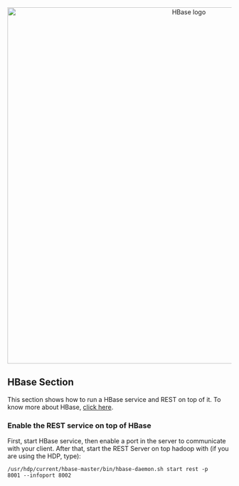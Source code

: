 <div style='text-align: center; align: center'>
    <img align='center' src='https://1.cms.s81c.com/sites/default/files/styles/band_inline_image_standard/public/2019-06/apache-hbase-logo_0.png?itok=GfW4z5QC' alt='HBase logo' width='800px'></img>
</div>

<h2>HBase Section</h2>

<p>This section shows how to run a HBase service and REST on top of it. To know more about HBase, <a href='https://hbase.apache.org/book.html#arch.overview'>click here</a>.</p>

<h3>Enable the REST service on top of HBase</h3>
<p>First, start HBase service, then enable a port in the server to communicate with your client. After that, start the REST Server on top hadoop with (if you are using the HDP, type):</p>

<code>/usr/hdp/current/hbase-master/bin/hbase-daemon.sh start rest -p 8001 --infoport 8002</code>
